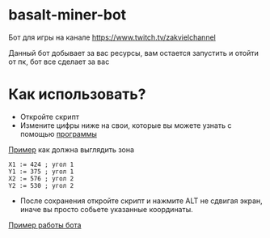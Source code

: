 # basalt-miner-bot
Бот для игры на канале https://www.twitch.tv/zakvielchannel

Данный бот добывает за вас ресурсы, вам остается запустить и отойти от пк, бот все сделает за вас

# Как использовать?

* Откройте скрипт
* Измените цифры ниже на свои, которые вы можете узнать с помощью [программы](https://github.com/ElektroStudios/Mouse-Point-Viewer/releases)

[Пример](https://photo-screen.ru/i/7LXie8CJeб) как должна выглядить зона

```
X1 := 424 ; угол 1
Y1 := 375 ; угол 1
X2 := 576 ; угол 2
Y2 := 530 ; угол 2
```
* После сохранения откройте скрипт и нажмите ALT не сдвигая экран, иначе вы просто собьете указанные координаты.

[Пример работы бота](https://www.youtube.com/shorts/K6GihuNelQg)
